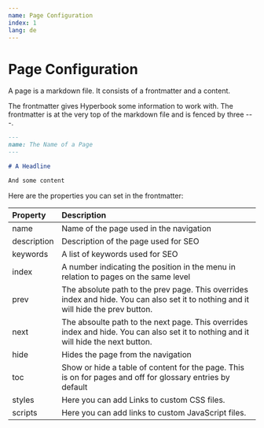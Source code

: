 ```yaml
---
name: Page Configuration
index: 1
lang: de
---
```


# Page Configuration

A page is a markdown file. It consists of a frontmatter and a content.

The frontmatter gives Hyperbook some information to work with. The frontmatter is at the very top of the markdown file and is fenced by three ---.

```md
---
name: The Name of a Page
---

# A Headline

And some content
```

Here are the properties you can set in the frontmatter:

| Property    | Description                                                                                                                         |
| :---------- | :---------------------------------------------------------------------------------------------------------------------------------- |
| name        | Name of the page used in the navigation                                                                                             |
| description | Description of the page used for SEO                                                                                                |
| keywords    | A list of keywords used for SEO                                                                                                     |
| index       | A number indicating the position in the menu in relation to pages on the same level                                                 |
| prev        | The absolute path to the prev page. This overrides index and hide. You can also set it to nothing and it will hide the prev button. |
| next        | The absoulte path to the next page. This overrides index and hide. You can also set it to nothing and it will hide the next button. |
| hide        | Hides the page from the navigation                                                                                                  |
| toc         | Show or hide a table of content for the page. This is on for pages and off for glossary entries by default                          |
| styles            | Here you can add Links to custom CSS files. |
| scripts            | Here you can add links to custom JavaScript files. |
